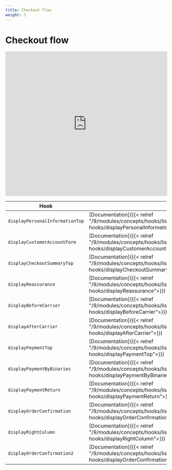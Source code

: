 ```yaml
---
title: Checkout flow
weight: 3
---
```


# Checkout flow

<iframe style="border: 1px solid rgba(0, 0, 0, 0.1);" width="100%" height="450" src="https://www.figma.com/embed?embed_host=share&url=https%3A%2F%2Fwww.figma.com%2Ffile%2FHKGzVBx5p2JaFrFocGe6p0%2FHook-Cartography%3Ftype%3Ddesign%26node-id%3D128%253A15452%26mode%3Ddev" allowfullscreen></iframe>

| Hook |  |
| --- | --- |
| `displayPersonalInformationTop` | [Documentation]({{< relref "/9/modules/concepts/hooks/list-of-hooks/displayPersonalInformationTop">}}) |
| `displayCustomerAccountForm` | [Documentation]({{< relref "/9/modules/concepts/hooks/list-of-hooks/displayCustomerAccountForm">}}) |
| `displayCheckoutSummaryTop` | [Documentation]({{< relref "/9/modules/concepts/hooks/list-of-hooks/displayCheckoutSummaryTop">}}) |
| `displayReassurance` | [Documentation]({{< relref "/9/modules/concepts/hooks/list-of-hooks/displayReassurance">}}) |
| `displayBeforeCarrier` | [Documentation]({{< relref "/9/modules/concepts/hooks/list-of-hooks/displayBeforeCarrier">}}) |
| `displayAfterCarrier` | [Documentation]({{< relref "/9/modules/concepts/hooks/list-of-hooks/displayAfterCarrier">}}) |
| `displayPaymentTop` | [Documentation]({{< relref "/9/modules/concepts/hooks/list-of-hooks/displayPaymentTop">}}) |
| `displayPaymentByBinaries` | [Documentation]({{< relref "/9/modules/concepts/hooks/list-of-hooks/displayPaymentByBinaries">}}) |
| `displayPaymentReturn` | [Documentation]({{< relref "/9/modules/concepts/hooks/list-of-hooks/displayPaymentReturn">}}) |
| `displayOrderConfirmation` | [Documentation]({{< relref "/9/modules/concepts/hooks/list-of-hooks/displayOrderConfirmation">}}) |
| `displayRightColumn` | [Documentation]({{< relref "/9/modules/concepts/hooks/list-of-hooks/displayRightColumn">}}) |
| `displayOrderConfirmation2` | [Documentation]({{< relref "/9/modules/concepts/hooks/list-of-hooks/displayOrderConfirmation2">}}) |